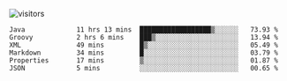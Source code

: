 ![visitors](https://visitor-badge.glitch.me/badge?page_id=superbaba.superbaba&left_color=green&right_color=red)

<!--START_SECTION:waka-->

```text
Java             11 hrs 13 mins  ██████████████████▒░░░░░░   73.93 %
Groovy           2 hrs 6 mins    ███▒░░░░░░░░░░░░░░░░░░░░░   13.94 %
XML              49 mins         █▒░░░░░░░░░░░░░░░░░░░░░░░   05.49 %
Markdown         34 mins         █░░░░░░░░░░░░░░░░░░░░░░░░   03.79 %
Properties       17 mins         ▒░░░░░░░░░░░░░░░░░░░░░░░░   01.87 %
JSON             5 mins          ░░░░░░░░░░░░░░░░░░░░░░░░░   00.65 %
```

<!--END_SECTION:waka-->
